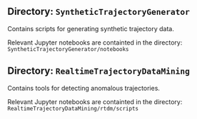 ## Directory: `SyntheticTrajectoryGenerator`

Contains scripts for generating synthetic trajectory data.

Relevant Jupyter notebooks are containted in the directory: `SyntheticTrajectoryGenerator/notebooks` 

## Directory: `RealtimeTrajectoryDataMining`

Contains tools for detecting anomalous trajectories.

Relevant Jupyter notebooks are containted in the directory: `RealtimeTrajectoryDataMining/rtdm/scripts` 
